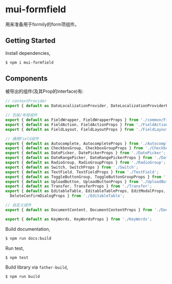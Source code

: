 <!--
 * @Description: 
 * @Author: 柳涤尘 https://www.iimm.ink
 * @LastEditors: 柳涤尘 liudichen@foxmail.com
 * @Date: 2022-04-14 11:01:55
 * @LastEditTime: 2022-08-05 20:15:26
-->
# mui-formfield

用来准备用于formily的form项组件。

## Getting Started

Install dependencies,

```bash
$ npm i mui-formfield
```


## Components
被导出的组件(及其Prop的interface)有:

```javascript
// contextProvider
export { default as DateLocalizationProvider, DateLocalizationProviderProps } from './DateLocalizationProvider';

// 包装/布局组件
export { default as FieldWrapper, FieldWrapperProps } from './common/FieldWrapper';
export { default as FieldAction, FieldActionProps } from './FieldAction';
export { default as FieldLayout, FieldLayoutProps } from './FieldLayout';

// 通用Field组件
export { default as Autocomplete, AutocompleteProps } from './Autocomplete';
export { default as CheckboxGroup, CheckboxGroupProps } from './CheckboxGroup';
export { default as DatePicker, DatePickerProps } from './DatePicker';
export { default as DateRangePicker, DateRangePickerProps } from './DateRangePicker';
export { default as RadioGroup, RadioGroupProps } from './RadioGroup';
export { default as Switch, SwitchProps } from './Switch';
export { default as TextField, TextFieldProps } from './TextField';
export { default as ToggleButtonGroup, ToggleButtonGroupProps } from './ToggleButtonGroup';
export { default as UploadButton, UploadButtonProps } from './UploadButton';
export { default as Transfer, TransferProps } from './Transfer';
export { default as EditableTable, EditableTableProps, EditModalProps,
  DeleteConfirmDialogProps } from './EditableTable';

// 自定义组件
export { default as DocumentContent, DocumentContentProps } from './DocumentContent';

export { default as KeyWords, KeyWordsProps } from './KeyWords';


```

Build documentation,

```bash
$ npm run docs:build
```

Run test,

```bash
$ npm test
```

Build library via `father-build`,

```bash
$ npm run build
```
